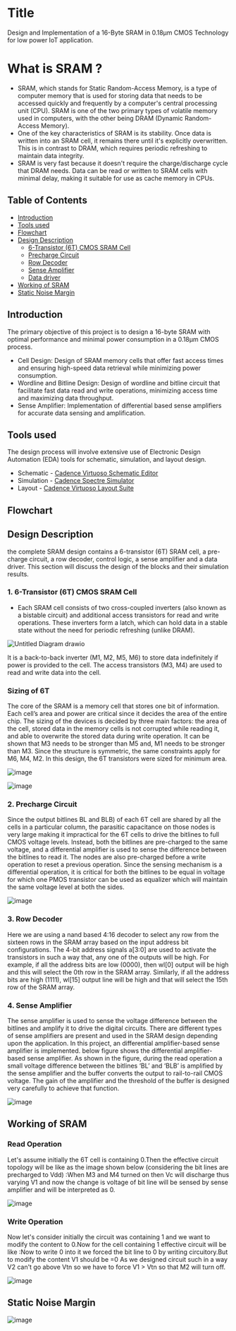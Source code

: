 # Title
Design and Implementation of a 16-Byte SRAM in 0.18μm CMOS Technology for low power IoT application.

# What is SRAM ?
- SRAM, which stands for Static Random-Access Memory, is a type of computer memory that is used for storing data that needs to be accessed quickly and frequently by a computer's central processing unit (CPU).  SRAM is one of the two primary types of volatile memory used in computers, with the other being DRAM (Dynamic Random-Access Memory).
- One of the key characteristics of SRAM is its stability. Once data is written into an SRAM cell, it remains there until it's explicitly overwritten. This is in contrast to DRAM, which requires periodic refreshing to maintain data integrity.
- SRAM is very fast because it doesn't require the charge/discharge cycle that DRAM needs. Data can be read or written to SRAM cells with minimal delay, making it suitable for use as cache memory in CPUs.

## Table of Contents
- [Introduction](#introduction)
- [Tools used](#tools-used)
- [Flowchart](#flowchart)
- [Design Description](#design-description)
   - [6-Transistor (6T) CMOS SRAM Cell](#6-transistor-6t-cmos-sram-cell)
   - [Precharge Circuit](#precharge-circuit)
   - [Row Decoder](#row-decoder)
   - [Sense Amplifier](#sense-amplifier)
   - [Data driver](#data-driver)
- [Working of SRAM](#working-of-sram)
- [Static Noise Margin](#static-noise-margin)

## Introduction
The primary objective of this project is to design a 16-byte SRAM with optimal performance and minimal power consumption in a 0.18μm CMOS process.
- Cell Design: Design of SRAM memory cells that offer fast access times and ensuring high-speed data retrieval while minimizing power consumption.
- Wordline and Bitline Design: Design of wordline and bitline circuit that facilitate fast data read and write operations, minimizing access time and maximizing data throughput.
- Sense Amplifier: Implementation of differential based sense amplifiers for accurate data sensing and amplification.

## Tools used
The design process will involve extensive use of Electronic Design Automation (EDA) tools for schematic, simulation, and layout design.

- Schematic - [Cadence Virtuoso Schematic Editor](https://cadence.com/en_US/home/tools/custom-ic-analog-rf-design/circuit-design/virtuoso-schematic-editor.html)
- Simulation - [Cadence Spectre Simulator](https://en.wikipedia.org/wiki/Spectre_Circuit_Simulator)
- Layout - [Cadence Virtuoso Layout Suite](https://www.cadence.com/en_US/home/tools/custom-ic-analog-rf-design/layout-design/virtuoso-layout-suite.html)


## Flowchart
## Design Description
the complete SRAM design contains a 6-transistor (6T) SRAM cell, a pre-charge circuit, a row decoder, control logic, a sense amplifier and a data driver. This section will discuss the design of the blocks and their simulation results.

### 1. 6-Transistor (6T) CMOS SRAM Cell
- Each SRAM cell consists of two cross-coupled inverters (also known as a bistable circuit) and additional access transistors for read and write operations. These inverters form a latch, which can hold data in a stable state without the need for periodic refreshing (unlike DRAM).
  
![Untitled Diagram drawio](https://github.com/Shruti-Mahato/SRAM/assets/119694274/1c1d0b80-4e37-4df0-9409-fa9d4d86feb6)

It is a back-to-back inverter (M1, M2, M5, M6) to store data indefinitely if power is provided to the cell. The access transistors (M3, M4) are used to read and write data into the cell. 

### Sizing of 6T 
The core of the SRAM is a memory cell that stores one bit of information. Each cell’s area and power are critical since it decides the area of the entire chip.
The sizing of the devices is decided by three main factors: the area of the cell, stored data in the memory cells is not corrupted while reading it, and able to overwrite the stored data during write operation.  It can be shown that M3 needs to be stronger than M5 and, M1 needs to be stronger than M3. Since the structure is symmetric, the same constraints apply for M6, M4, M2. In this design, the 6T transistors were sized for minimum area.

![image](https://github.com/Shruti-Mahato/SRAM/assets/119694274/3f3ae30e-bef8-4b5d-b6c0-89d42ace8c56)

![image](https://github.com/Shruti-Mahato/SRAM/assets/119694274/43ff07f8-0666-4d60-9831-883eddacf785)



### 2. Precharge Circuit
Since the output bitlines BL and BLB) of each 6T cell are shared by all the cells in a particular column, the parasitic capacitance on those nodes is very large making it impractical for the 6T cells to drive the bitlines to full CMOS voltage levels. Instead, both the bitlines are pre-charged to the same voltage, and a differential amplifier is used to sense the difference between the bitlines to read it. The nodes are also pre-charged before a write operation to reset a previous operation. Since the sensing mechanism is a differential operation, it is critical for both the bitlines to be equal in voltage for which one PMOS transistor can be used as equalizer which will maintain the same voltage level at both the sides.

![image](https://github.com/Shruti-Mahato/SRAM/assets/119694274/b0737330-9c05-4a0f-a91b-e0ccba316665)


### 3. Row Decoder
Here we are using a nand based 4:16 decoder to select any row from the sixteen rows in the SRAM array based on the input address bit configurations. The 4-bit address signals a[3:0] are used to activate the transistors in such a way that, any one of the outputs will be high. For example, if all the address bits are low (0000), then wl[0] output will be high and this will select the 0th row in the SRAM array. Similarly, if all the address bits are high (1111), wl[15] output line will be high and that will select the 15th row of the SRAM array.

### 4. Sense Amplifier
The sense amplifier is used to sense the voltage difference between the bitlines and amplify it to drive the digital circuits. There are different types of sense amplifiers are present and used in the SRAM design depending upon the application. In this project, an differential amplifier-based sense amplifier is implemented. below figure shows the differential amplifier-based sense amplifier. As shown in the figure, during the read operation a small voltage difference between the bitlines ‘BL’ and ‘BLB’ is amplified by the sense amplifier and the buffer converts the output to rail-to-rail CMOS voltage. The gain of the amplifier and the threshold of the buffer is designed very carefully to achieve that function.

![image](https://github.com/Shruti-Mahato/SRAM/assets/119694274/6be025d7-537e-4827-bca1-50286bf77a9d)


## Working of SRAM
### Read Operation
Let's assume initially the 6T cell is containing 0.Then the effective circuit topology will be like as the image shown below (considering the bit lines are precharged to Vdd) :When M3 and M4 turned on then Vc will discharge thus varying V1 and now the change is voltage of bit line will be sensed by sense amplifier and will be interpreted as 0.

![image](https://github.com/Shruti-Mahato/SRAM/assets/119694274/6a55f4d8-7231-4385-8b88-f0f622d4fbd9)
### Write Operation
Now let's consider initially the circuit was containing 1 and we want to modify the content to 0.Now for the cell containing 1 effective circuit will be like :Now to write 0 into it we forced the bit line to 0 by writing circuitory.But to modify the content V1 should be =0 As we designed circuit such in a way V2 can't go above Vtn so we have to force V1 > Vtn so that M2 will turn off.

![image](https://github.com/Shruti-Mahato/SRAM/assets/119694274/6b8614f6-0f81-402c-89f4-88fb1ee535ea)


## Static Noise Margin

![image](https://github.com/Shruti-Mahato/SRAM/assets/119694274/aae0afa4-d3cc-492f-8e93-a8d446a000c4)
